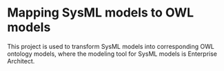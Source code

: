 # Mapping SysML models to OWL models

This project is used to transform SysML models into corresponding OWL ontology models, where the modeling tool for SysML models is Enterprise Architect.